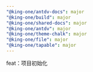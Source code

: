 ```yaml
---
"@king-one/antdv-docs": major
"@king-one/build": major
"@king-one/shared-docs": major
"@king-one/antdv": major
"@king-one/theme-chalk": major
"@king-one/file": major
"@king-one/tapable": major
---
```


feat：项目初始化
